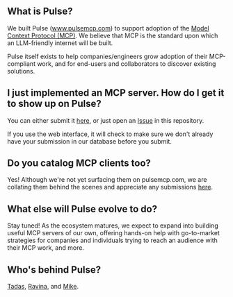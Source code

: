 ## What is Pulse?

We built Pulse (www.pulsemcp.com) to support adoption of the [Model Context Protocol (MCP)](https://github.com/modelcontextprotocol). We believe that MCP is the standard upon which an LLM-friendly internet will be built.

Pulse itself exists to help companies/engineers grow adoption of their MCP-compliant work, and for end-users and collaborators to discover existing solutions.

## I just implemented an MCP server. How do I get it to show up on Pulse?

You can either submit it [here](https://www.pulsemcp.com/submit), or just open an [Issue](https://github.com/Transparent-Metrics/pulse-community/issues) in this repository.

If you use the web interface, it will check to make sure we don't already have your submission in our database before you submit.

## Do you catalog MCP clients too?

Yes! Although we're not yet surfacing them on pulsemcp.com, we are collating them behind the scenes and appreciate any submissions [here](https://www.pulsemcp.com/submit).

## What else will Pulse evolve to do?

Stay tuned! As the ecosystem matures, we expect to expand into building useful MCP servers of our own, offering hands-on help with go-to-market strategies for companies and individuals trying to reach an audience with their MCP work, and more.

## Who's behind Pulse?

[Tadas](https://www.linkedin.com/in/antanavicius/), [Ravina](https://www.linkedin.com/in/patel-ravina/), and [Mike](https://www.linkedin.com/in/mike-coughlin-ggg/).
